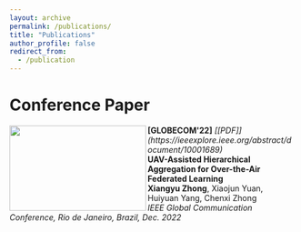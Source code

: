 ```yaml
---
layout: archive
permalink: /publications/
title: "Publications"
author_profile: false
redirect_from:
  - /publication
---
```


# Conference Paper
<img src="http://xiangyu-zhong.github.io/images/publications/UAVFLmodel.png" align="left" width="240" height="150"/> 
<b>[GLOBECOM'22]</b> <i>[[PDF]](https://ieeexplore.ieee.org/abstract/document/10001689)</i> <br>
<b>UAV-Assisted Hierarchical Aggregation for Over-the-Air Federated Learning</b><br>
<b>Xiangyu Zhong</b>, Xiaojun Yuan, Huiyuan Yang, Chenxi Zhong  <br>
<i>IEEE Global Communication Conference, Rio de Janeiro, Brazil, Dec. 2022 </i> <br>
<span style="color:red">  </span>   
<br clear="left"/>
